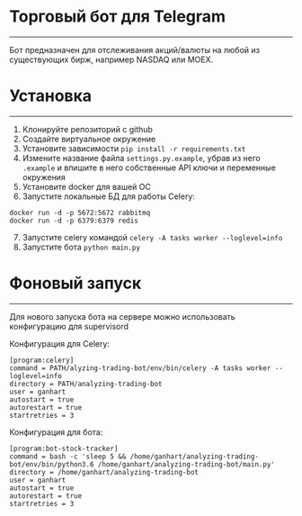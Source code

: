 # Торговый бот для Telegram
---

Бот предназначен для отслеживания акций/валюты на любой из существующих бирж, например NASDAQ или MOEX.


# Установка
---


1. Клонируйте репозиторий с github
2. Создайте виртуальное окружение
3. Установите зависимости `pip install -r requirements.txt`
4. Измените название файла `settings.py.example`, убрав из него `.example` и впишите в него собственные API ключи и переменные окружения
5. Установите docker для вашей ОС
6. Запустите локальные БД для работы Celery:
```
docker run -d -p 5672:5672 rabbitmq
docker run -d -p 6379:6379 redis
```
7. Запустите celery командой `celery -A tasks worker --loglevel=info`
8. Запустите бота `python main.py`


# Фоновый запуск
---

Для нового запуска бота на сервере можно использовать конфигурацию для supervisord

Конфигурация для Celery:

	[program:celery]
	command = PATH/alyzing-trading-bot/env/bin/celery -A tasks worker --loglevel=info
	directory = PATH/analyzing-trading-bot
	user = ganhart
	autostart = true
	autorestart = true
	startretries = 3
  
  
Конфигурация для бота:

	[program:bot-stock-tracker]
	command = bash -c 'sleep 5 && /home/ganhart/analyzing-trading-bot/env/bin/python3.6 /home/ganhart/analyzing-trading-bot/main.py'
	directory = /home/ganhart/analyzing-trading-bot
	user = ganhart
	autostart = true
	autorestart = true
	startretries = 3
